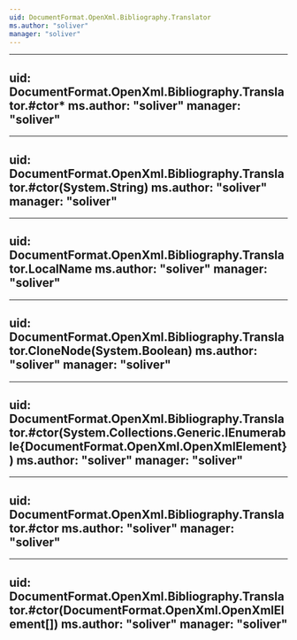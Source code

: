 ```yaml
---
uid: DocumentFormat.OpenXml.Bibliography.Translator
ms.author: "soliver"
manager: "soliver"
---
```


---
uid: DocumentFormat.OpenXml.Bibliography.Translator.#ctor*
ms.author: "soliver"
manager: "soliver"
---

---
uid: DocumentFormat.OpenXml.Bibliography.Translator.#ctor(System.String)
ms.author: "soliver"
manager: "soliver"
---

---
uid: DocumentFormat.OpenXml.Bibliography.Translator.LocalName
ms.author: "soliver"
manager: "soliver"
---

---
uid: DocumentFormat.OpenXml.Bibliography.Translator.CloneNode(System.Boolean)
ms.author: "soliver"
manager: "soliver"
---

---
uid: DocumentFormat.OpenXml.Bibliography.Translator.#ctor(System.Collections.Generic.IEnumerable{DocumentFormat.OpenXml.OpenXmlElement})
ms.author: "soliver"
manager: "soliver"
---

---
uid: DocumentFormat.OpenXml.Bibliography.Translator.#ctor
ms.author: "soliver"
manager: "soliver"
---

---
uid: DocumentFormat.OpenXml.Bibliography.Translator.#ctor(DocumentFormat.OpenXml.OpenXmlElement[])
ms.author: "soliver"
manager: "soliver"
---
